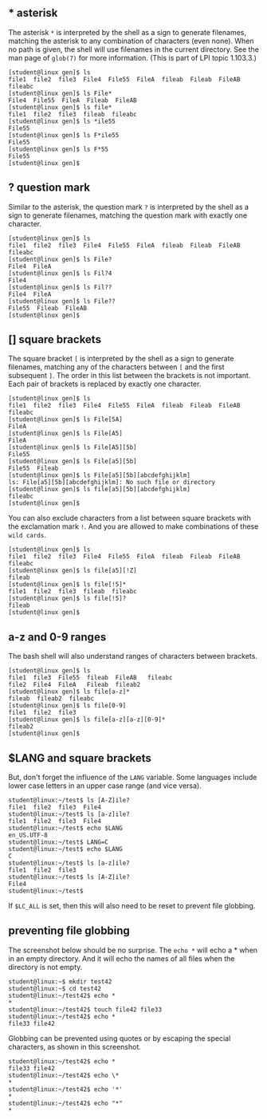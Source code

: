 ## \* asterisk

The asterisk `*` is interpreted by the shell as a sign to
generate filenames, matching the asterisk to any combination of
characters (even none). When no path is given, the shell will use
filenames in the current directory. See the man page of
`glob(7)` for more information. (This is part of LPI topic
1.103.3.)

    [student@linux gen]$ ls
    file1  file2  file3  File4  File55  FileA  fileab  Fileab  FileAB  fileabc
    [student@linux gen]$ ls File*
    File4  File55  FileA  Fileab  FileAB
    [student@linux gen]$ ls file*
    file1  file2  file3  fileab  fileabc
    [student@linux gen]$ ls *ile55
    File55
    [student@linux gen]$ ls F*ile55
    File55
    [student@linux gen]$ ls F*55
    File55
    [student@linux gen]$

## ? question mark

Similar to the asterisk, the question mark `?` is
interpreted by the shell as a sign to generate filenames, matching the
question mark with exactly one character.

    [student@linux gen]$ ls
    file1  file2  file3  File4  File55  FileA  fileab  Fileab  FileAB  fileabc
    [student@linux gen]$ ls File?
    File4  FileA
    [student@linux gen]$ ls Fil?4
    File4
    [student@linux gen]$ ls Fil??
    File4  FileA
    [student@linux gen]$ ls File??
    File55  Fileab  FileAB
    [student@linux gen]$

## \[\] square brackets

The square bracket `[` is interpreted by the shell as a
sign to generate filenames, matching any of the characters between `[`
and the first subsequent `]`. The order in this list between the
brackets is not important. Each pair of brackets is replaced by exactly
one character.

    [student@linux gen]$ ls 
    file1  file2  file3  File4  File55  FileA  fileab  Fileab  FileAB  fileabc
    [student@linux gen]$ ls File[5A]
    FileA
    [student@linux gen]$ ls File[A5]
    FileA
    [student@linux gen]$ ls File[A5][5b]
    File55
    [student@linux gen]$ ls File[a5][5b]
    File55  Fileab
    [student@linux gen]$ ls File[a5][5b][abcdefghijklm]
    ls: File[a5][5b][abcdefghijklm]: No such file or directory
    [student@linux gen]$ ls file[a5][5b][abcdefghijklm]
    fileabc
    [student@linux gen]$

You can also exclude characters from a list between square brackets with
the exclamation mark `!`. And you are allowed to make
combinations of these `wild cards`.

    [student@linux gen]$ ls 
    file1  file2  file3  File4  File55  FileA  fileab  Fileab  FileAB  fileabc
    [student@linux gen]$ ls file[a5][!Z]
    fileab
    [student@linux gen]$ ls file[!5]*
    file1  file2  file3  fileab  fileabc
    [student@linux gen]$ ls file[!5]?
    fileab
    [student@linux gen]$

## a-z and 0-9 ranges

The bash shell will also understand ranges of characters between
brackets.

    [student@linux gen]$ ls
    file1  file3  File55  fileab  FileAB   fileabc
    file2  File4  FileA   Fileab  fileab2
    [student@linux gen]$ ls file[a-z]*
    fileab  fileab2  fileabc
    [student@linux gen]$ ls file[0-9]
    file1  file2  file3
    [student@linux gen]$ ls file[a-z][a-z][0-9]*
    fileab2
    [student@linux gen]$

## \$LANG and square brackets

But, don\'t forget the influence of the `LANG` variable.
Some languages include lower case letters in an upper case range (and
vice versa).

    student@linux:~/test$ ls [A-Z]ile?
    file1  file2  file3  File4
    student@linux:~/test$ ls [a-z]ile?
    file1  file2  file3  File4
    student@linux:~/test$ echo $LANG
    en_US.UTF-8
    student@linux:~/test$ LANG=C
    student@linux:~/test$ echo $LANG
    C
    student@linux:~/test$ ls [a-z]ile?
    file1  file2  file3
    student@linux:~/test$ ls [A-Z]ile?
    File4
    student@linux:~/test$

If `$LC_ALL` is set, then this will also need to be reset to prevent
file globbing.

## preventing file globbing

The screenshot below should be no surprise. The `echo *`
will echo a \* when in an empty directory. And it will echo the names of
all files when the directory is not empty.

    student@linux:~$ mkdir test42
    student@linux:~$ cd test42
    student@linux:~/test42$ echo *
    *
    student@linux:~/test42$ touch file42 file33
    student@linux:~/test42$ echo *
    file33 file42

Globbing can be prevented using quotes or by escaping the
special characters, as shown in this screenshot.

    student@linux:~/test42$ echo *
    file33 file42
    student@linux:~/test42$ echo \*
    *
    student@linux:~/test42$ echo '*'
    *
    student@linux:~/test42$ echo "*"
    *

